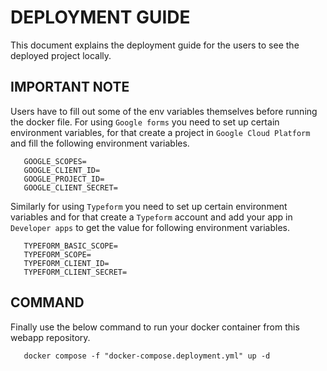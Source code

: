 # DEPLOYMENT GUIDE

This document explains the deployment guide for the users to see the deployed project locally.

## IMPORTANT NOTE 

Users have to fill out some of the env variables themselves before running the docker file.
For using `Google forms` you need to set up certain environment variables, for that create a project in `Google Cloud Platform` and fill the following environment variables.

```
   GOOGLE_SCOPES=
   GOOGLE_CLIENT_ID=
   GOOGLE_PROJECT_ID=
   GOOGLE_CLIENT_SECRET=
```

Similarly for using `Typeform` you need to set up certain environment variables and for that create a `Typeform` account and add your app in `Developer apps` to get the value for following environment variables.

```
   TYPEFORM_BASIC_SCOPE=
   TYPEFORM_SCOPE=
   TYPEFORM_CLIENT_ID=
   TYPEFORM_CLIENT_SECRET=
```

## COMMAND

 Finally use the below command to run your docker container from this webapp repository.

 ```
    docker compose -f "docker-compose.deployment.yml" up -d
 ```